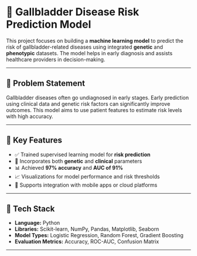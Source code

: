 # 🧠 Gallbladder Disease Risk Prediction Model

This project focuses on building a **machine learning model** to predict the risk of gallbladder-related diseases using integrated **genetic** and **phenotypic** datasets. The model helps in early diagnosis and assists healthcare providers in decision-making.

---

## 📌 Problem Statement

Gallbladder diseases often go undiagnosed in early stages. Early prediction using clinical data and genetic risk factors can significantly improve outcomes. This model aims to use patient features to estimate risk levels with high accuracy.

---

## 🚀 Key Features

- ✅ Trained supervised learning model for **risk prediction**
- 🧬 Incorporates both **genetic** and **clinical** parameters
- 📊 Achieved **97% accuracy** and **AUC of 91%**
- 📈 Visualizations for model performance and risk thresholds
- 🧠 Supports integration with mobile apps or cloud platforms

---

## 🧠 Tech Stack

- **Language:** Python  
- **Libraries:** Scikit-learn, NumPy, Pandas, Matplotlib, Seaborn  
- **Model Types:** Logistic Regression, Random Forest, Gradient Boosting  
- **Evaluation Metrics:** Accuracy, ROC-AUC, Confusion Matrix

---


